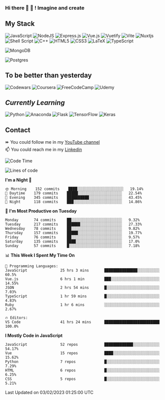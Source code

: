 ### Hi there 👋 🤖 ! Imagine and create

## My Stack
![JavaScript](https://img.shields.io/badge/javascript-%23323330.svg?style=for-the-badge&logo=javascript&logoColor=%23F7DF1E) ![NodeJS](https://img.shields.io/badge/node.js-6DA55F?style=for-the-badge&logo=node.js&logoColor=white) <img alt="Express.js" src="https://img.shields.io/badge/express.js%20-%23404d59.svg?&style=for-the-badge"/> ![Vue.js](https://img.shields.io/badge/vuejs-%2335495e.svg?style=for-the-badge&logo=vuedotjs&logoColor=%234FC08D) ![Vuetify](https://img.shields.io/badge/Vuetify-1867C0?style=for-the-badge&logo=vuetify&logoColor=AEDDFF) ![Vite](https://img.shields.io/badge/vite-%23646CFF.svg?style=for-the-badge&logo=vite&logoColor=white) ![Nuxtjs](https://img.shields.io/badge/Nuxt-002E3B?style=for-the-badge&logo=nuxtdotjs&logoColor=#00DC82) ![Shell Script](https://img.shields.io/badge/shell_script-%23121011.svg?style=for-the-badge&logo=gnu-bash&logoColor=white) ![C++](https://img.shields.io/badge/c++-%2300599C.svg?style=for-the-badge&logo=c%2B%2B&logoColor=white) ![HTML5](https://img.shields.io/badge/html5-%23E34F26.svg?style=for-the-badge&logo=html5&logoColor=white) ![CSS3](https://img.shields.io/badge/css3-%231572B6.svg?style=for-the-badge&logo=css3&logoColor=white) ![LaTeX](https://img.shields.io/badge/latex-%23008080.svg?style=for-the-badge&logo=latex&logoColor=white) ![TypeScript](https://img.shields.io/badge/typescript-%23007ACC.svg?style=for-the-badge&logo=typescript&logoColor=white)
<div>
  <img alt="MongoDB" src ="https://img.shields.io/badge/MongoDB-%234ea94b.svg?&style=for-the-badge&logo=mongodb&logoColor=white"/>
  
  ![Postgres](https://img.shields.io/badge/postgres-%23316192.svg?style=for-the-badge&logo=postgresql&logoColor=white)
</div>

## To be better than yesterday
![Codewars](https://img.shields.io/badge/Codewars-B1361E?style=for-the-badge&logo=codewars&logoColor=grey)
  ![Coursera](https://img.shields.io/badge/Coursera-%230056D2.svg?style=for-the-badge&logo=Coursera&logoColor=white)
  ![FreeCodeCamp](https://img.shields.io/badge/Freecodecamp-%23123.svg?&style=for-the-badge&logo=freecodecamp&logoColor=green)
  ![Udemy](https://img.shields.io/badge/Udemy-A435F0?style=for-the-badge&logo=Udemy&logoColor=white)

## *Currently Learning*
![Python](https://img.shields.io/badge/python-3670A0?style=for-the-badge&logo=python&logoColor=ffdd54) ![Anaconda](https://img.shields.io/badge/Anaconda-%2344A833.svg?style=for-the-badge&logo=anaconda&logoColor=white) 
![Flask](https://img.shields.io/badge/flask-%23000.svg?style=for-the-badge&logo=flask&logoColor=white) ![TensorFlow](https://img.shields.io/badge/TensorFlow-%23FF6F00.svg?style=for-the-badge&logo=TensorFlow&logoColor=white) ![Keras](https://img.shields.io/badge/Keras-%23D00000.svg?style=for-the-badge&logo=Keras&logoColor=white)

## Contact
⏩ You could follow me in my <a href="https://www.youtube.com/c/ViktorJimenezF" target="blank">YouTube channel</a>   <br>
📫 You could reach me in my <a href="https://www.linkedin.com/in/victorjuanjimenez/" target="blank">Linkedin</a>  

<!--START_SECTION:waka-->
![Code Time](http://img.shields.io/badge/Code%20Time-717%20hrs%2045%20mins-blue)

![Lines of code](https://img.shields.io/badge/From%20Hello%20World%20I%27ve%20Written-106%20Thousand%20lines%20of%20code-blue)

**I'm a Night 🦉** 

```text
🌞 Morning    152 commits    ████░░░░░░░░░░░░░░░░░░░░░   19.14% 
🌆 Daytime    179 commits    █████░░░░░░░░░░░░░░░░░░░░   22.54% 
🌃 Evening    345 commits    ██████████░░░░░░░░░░░░░░░   43.45% 
🌙 Night      118 commits    ███░░░░░░░░░░░░░░░░░░░░░░   14.86%

```
📅 **I'm Most Productive on Tuesday** 

```text
Monday       74 commits     ██░░░░░░░░░░░░░░░░░░░░░░░   9.32% 
Tuesday      217 commits    ██████░░░░░░░░░░░░░░░░░░░   27.33% 
Wednesday    78 commits     ██░░░░░░░░░░░░░░░░░░░░░░░   9.82% 
Thursday     157 commits    █████░░░░░░░░░░░░░░░░░░░░   19.77% 
Friday       76 commits     ██░░░░░░░░░░░░░░░░░░░░░░░   9.57% 
Saturday     135 commits    ████░░░░░░░░░░░░░░░░░░░░░   17.0% 
Sunday       57 commits     █░░░░░░░░░░░░░░░░░░░░░░░░   7.18%

```


📊 **This Week I Spent My Time On** 

```text
💬 Programming Languages: 
JavaScript               25 hrs 3 mins       ███████████████░░░░░░░░░░   60.5% 
Vue.js                   6 hrs 1 min         ███░░░░░░░░░░░░░░░░░░░░░░   14.55% 
JSON                     2 hrs 54 mins       █░░░░░░░░░░░░░░░░░░░░░░░░   7.03% 
TypeScript               1 hr 59 mins        █░░░░░░░░░░░░░░░░░░░░░░░░   4.83% 
Ruby                     1 hr 6 mins         ░░░░░░░░░░░░░░░░░░░░░░░░░   2.67%

🔥 Editors: 
VS Code                  41 hrs 24 mins      █████████████████████████   100.0%

```

**I Mostly Code in JavaScript** 

```text
JavaScript               52 repos            █████████████░░░░░░░░░░░░   54.17% 
Vue                      15 repos            ████░░░░░░░░░░░░░░░░░░░░░   15.62% 
Python                   7 repos             █░░░░░░░░░░░░░░░░░░░░░░░░   7.29% 
HTML                     6 repos             █░░░░░░░░░░░░░░░░░░░░░░░░   6.25% 
CSS                      5 repos             █░░░░░░░░░░░░░░░░░░░░░░░░   5.21%

```



 Last Updated on 03/02/2023 01:25:00 UTC
<!--END_SECTION:waka-->

<!--
**ViktorJJF/ViktorJJF** is a ✨ _special_ ✨ repository because its `README.md` (this file) appears on your GitHub profile.



Here are some ideas to get you started:

- 🔭 I’m currently working on ...
- 🌱 I’m currently learning ...
- 👯 I’m looking to collaborate on ...
- 🤔 I’m looking for help with ...
- 💬 Ask me about ...
- 📫 How to reach me: ...
- 😄 Pronouns: ...
- ⚡ Fun fact: ...
-->

